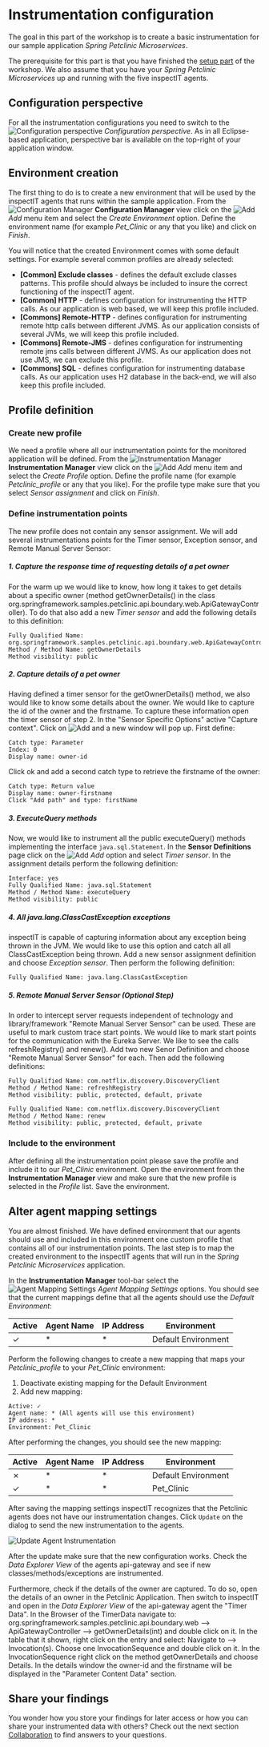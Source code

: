 # Instrumentation configuration
The goal in this part of the workshop is to create a basic instrumentation for our sample application _Spring Petclinic Microservices_.

The prerequisite for this part is that you have finished the [setup part](PET_SETUP.md) of the workshop. We also assume that you have your _Spring Petclinic Microservices_ up and running with the five inspectIT agents.

## Configuration perspective
For all the instrumentation configurations you need to switch to the ![Configuration perspective](../images/compass.png?raw=true) *Configuration perspective*. As in all Eclipse-based application, perspective bar is available on the top-right of your application window.

## Environment creation
The first thing to do is to create a new environment that will be used by the inspectIT agents that runs within the sample application. From the ![Configuration Manager](../images/compass.png?raw=true) **Configuration Manager** view click on the ![Add](../images/add_obj.gif?raw=true) *Add* menu item and select the *Create Environment* option. Define the environment name (for example *Pet_Clinic* or any that you like) and click on *Finish*.

You will notice that the created Environment comes with some default settings.  For example several common profiles are already selected:
 - **[Common] Exclude classes** - defines the default exclude classes patterns. This profile should always be included to insure the correct functioning of the inspectIT agent.
 - **[Common] HTTP** - defines configuration for instrumenting the HTTP calls. As our application is web based, we will keep this profile included.
 - **[Commons] Remote-HTTP** - defines configuration for instrumenting remote http calls between different JVMS. As our application consists of several JVMs, we will keep this profile included.
 - **[Commons] Remote-JMS** - defines configuration for instrumenting remote jms calls between different JVMS. As our application does not use JMS, we can exclude this profile.
 - **[Commons] SQL** - defines configuration for instrumenting database calls. As our application uses H2 database in the back-end, we will also keep this profile included.

## Profile definition
### Create new profile
We need a profile where all our instrumentation points for the monitored application will be defined.  From the ![Instrumentation Manager](../images/compass.png?raw=true) **Instrumentation Manager** view click on the ![Add](../images/add_obj.gif?raw=true) *Add* menu item and select the *Create Profile* option. Define the profile name (for example *Petclinic_profile* or any that you like). For the profile type make sure that you select *Sensor assignment* and click on *Finish*.

### Define instrumentation points
The new profile does not contain any sensor assignment. We will add several instrumentations points for the Timer sensor, Exception sensor, and Remote Manual Server Sensor:

##### 1. Capture the response time of requesting details of a pet owner
For the warm up we would like to know, how long it takes to get details about a specific owner (method getOwnerDetails() in the class org.springframework.samples.petclinic.api.boundary.web.ApiGatewayController). To do that also add a new *Timer sensor* and add the following details to this definition:
```
Fully Qualified Name: org.springframework.samples.petclinic.api.boundary.web.ApiGatewayController
Method / Method Name: getOwnerDetails
Method visibility: public
```

##### 2. Capture details of a pet owner
Having defined a timer sensor for the getOwnerDetails() method, we also would like to know some details about the owner. We would like to capture the id of the owner and the firstname. To capture these information open the timer sensor of step 2. In the "Sensor Specific Options" active "Capture context". Click on ![Add](../images/add_obj.gif?raw=true) and a new window will pop up. First define:
```
Catch type: Parameter
Index: 0
Display name: owner-id
```

Click ok and add a second catch type to retrieve the firstname of the owner:

```
Catch type: Return value
Display name: owner-firstname
Click "Add path" and type: firstName
```

##### 3. ExecuteQuery methods
Now, we would like to instrument all the public executeQuery() methods implementing the interface `java.sql.Statement`.  In the **Sensor Definitions** page click on the ![Add](../images/add_obj.gif?raw=true) *Add* option and select *Timer sensor*. In the assignment details perform the following definition:
```
Interface: yes
Fully Qualified Name: java.sql.Statement
Method / Method Name: executeQuery
Method visibility: public
```

##### 4. All java.lang.ClassCastException exceptions 
inspectIT is capable of capturing information about any exception being thrown in the JVM. We would like to use this option and catch all all ClassCastException being thrown. Add a new sensor assignment definition and choose *Exception sensor*. Then perform the following definition:
```
Fully Qualified Name: java.lang.ClassCastException
```

##### 5. Remote Manual Server Sensor (Optional Step)
In order to intercept server requests independent of technology and library/framework "Remote Manual Server Sensor" can be used. These are useful to mark custom trace start points. We would like to mark start points for the communication with the Eureka Server. We like to see the calls refreshRegistry() and renew(). Add two new Senor Definition and choose "Remote Manual Server Sensor" for each. Then add the following definitions: 
 ```
Fully Qualified Name: com.netflix.discovery.DiscoveryClient
Method / Method Name: refreshRegistry
Method visibility: public, protected, default, private
```

```
Fully Qualified Name: com.netflix.discovery.DiscoveryClient
Method / Method Name: renew
Method visibility: public, protected, default, private
```

### Include to the environment
After defining all the instrumentation point please save the profile and include it to our *Pet_Clinic* environment. Open the environment from the **Instrumentation Manager** view and make sure that the new profile is selected in the *Profile* list. Save the environment. 

## Alter agent mapping settings
You are almost finished. We have defined environment that our agents should use and included in this environment one custom profile that contains all of our instrumentation points. The last step is to map the created environment to the inspectIT agents that will run in the _Spring Petclinic Microservices_ application.

In the **Instrumentation Manager** tool-bar select the ![Agent Mapping Settings](../images/agent.gif?raw=true) *Agent Mapping Settings* options. You should see that the current mappings define that all the agents should use the *Default Environment*:

Active | Agent Name | IP Address | Environment
--- | --- | --- | ---
✓ | * | * | Default Environment

Perform the following changes to create a new mapping that maps your *Petclinic_profile* to your *Pet_Clinic* environment:

1. Deactivate existing mapping for the Default Environment
2. Add new mapping:
``` 
Active: ✓
Agent name: * (All agents will use this environment)
IP address: *
Environment: Pet_Clinic
```

After performing the changes, you should see the new mapping:

Active | Agent Name | IP Address | Environment
--- | --- | --- | ---
✗ | * | * | Default Environment
✓ | * | * | Pet_Clinic

After saving the mapping settings inspectIT recognizes that the Petclinic agents does not have our instrumentation changes. Click ```Update``` on the dialog to send the new instrumentation to the agents.

![Update Agent Instrumentation](../images/update_agent_instrumentation.png)

After the update make sure that the new configuration works. Check the *Data Explorer View* of the agents api-gateway and see if new classes/methods/exceptions are instrumented. 

Furthermore, check if the details of the owner are captured. To do so, open the details of an owner in the Petclinic Application. Then switch to inspectIT and open in the *Data Explorer View* of the api-gateway agent the "Timer Data". In the Browser of the TimerData navigate to: org.springframework.samples.petclinic.api.boundary.web --> ApiGatewayController --> getOwnerDetails(int) and double click on it. In the table that it shown, right click on the entry and select: Navigate to --> Invocation(s). Choose one InvocationSequence and double click on it. In the InvocationSequence right click on the method getOwnerDetails and choose Details. In the details window the owner-id and the firstname will be displayed in the "Parameter Content Data" section. 

## Share your findings

You wonder how you store your findings for later access or how you can share your instrumented data with others? Check out the next section [Collaboration](PET_COLLABORATION.md) to find answers to your questions.
